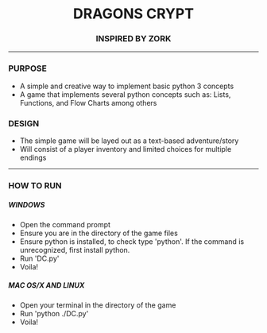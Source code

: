 <html>
<center><h1>DRAGONS CRYPT</h1></center>
<center><h3>INSPIRED BY ZORK</h3></center>
<Hr>

<h3>PURPOSE</h3>
<ul>
<li> A simple and creative way to implement basic python 3 concepts </li>
<li> A game that implements several python concepts such as: Lists, Functions, and Flow Charts among others 
</ul>

<h3>DESIGN</h3>
<ul>
<li>The simple game will be layed out as a text-based adventure/story</li>
<li>Will consist of a player inventory and limited choices for multiple endings</li>
</ul>

<Hr>

<h3>HOW TO RUN</h3>

<h5>WINDOWS</h5>
<ul>
<li>Open the command prompt</li>
<li>Ensure you are in the directory of the game files</li>
<li>Ensure python is installed, to check type 'python'. If the command is unrecognized, first install python. </li>
<li>Run 'DC.py'</li>
<li>Voila!</li>
</ul>

<h5>MAC OS/X AND LINUX</h5>
<ul>
<li>Open your terminal in the directory of the game</li>
<li>Run 'python ./DC.py'</li>
<li>Voila!</li>
</ul>

</html>
